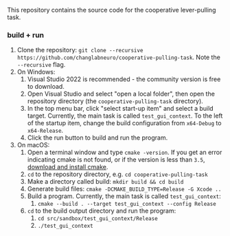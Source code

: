 This repository contains the source code for the cooperative lever-pulling task.

### build + run

1. Clone the repository: `git clone --recursive https://github.com/changlabneuro/cooperative-pulling-task`. Note the `--recursive` flag.
2. On Windows:
   1. Visual Studio 2022 is recommended - the community version is free to download.
   2. Open Visual Studio and select "open a local folder", then open the repository directory (the `cooperative-pulling-task` directory).
   3. In the top menu bar, click "select start-up item" and select a build target. Currently, the main task is called `test_gui_context`. To the left of the startup item, change the build configuration from `x64-Debug` to `x64-Release`.
   4. Click the run button to build and run the program.
3. On macOS:
   1. Open a terminal window and type `cmake -version`. If you get an error indicating cmake is not found, or if the version is less than `3.5`, [download and install cmake](https://cmake.org/download/).
   2. `cd` to the repository directory, e.g. `cd cooperative-pulling-task`
   3. Make a directory called build: `mkdir build && cd build`
   4. Generate build files: `cmake -DCMAKE_BUILD_TYPE=Release -G Xcode ..`
   5. Build a program. Currently, the main task is called `test_gui_context`:
      1. `cmake --build . --target test_gui_context --config Release`
   6. `cd` to the build output directory and run the program: 
      1. `cd src/sandbox/test_gui_context/Release`
      2. `./test_gui_context`